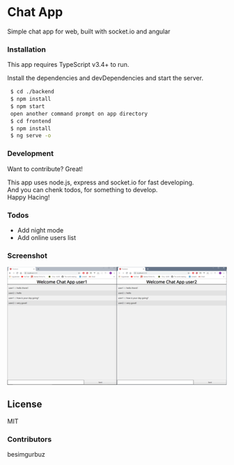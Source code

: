 # Chat App 
Simple chat app for web, built with socket.io and angular

### Installation
This app requires TypeScript v3.4+ to run.

Install the dependencies and devDependencies and start the server.

```sh
 $ cd ./backend
 $ npm install 
 $ npm start
 open another command prompt on app directory
 $ cd frontend
 $ npm install
 $ ng serve -o 
```

### Development

Want to contribute? Great!

This app uses node.js, express and socket.io for fast developing. <br>
And you can chenk todos, for something to develop.<br>
Happy Hacing!

### Todos

- Add night mode
- Add online users list

### Screenshot

![](readme.png)

License
----

MIT

### Contributors

besimgurbuz <br>